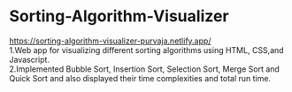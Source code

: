 # Sorting-Algorithm-Visualizer
https://sorting-algorithm-visualizer-purvaja.netlify.app/
<br />
1.Web app for visualizing different sorting algorithms using HTML, CSS,and Javascript.<br />
2.Implemented Bubble Sort, Insertion Sort, Selection Sort, Merge Sort and Quick Sort and also displayed their time complexities and total run time.
